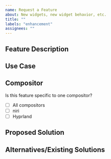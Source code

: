 ```yaml
---
name: Request a Feature
about: New widgets, new widget behavior, etc.
title: ""
labels: "enhancement"
assignees: ""
---
```


## Feature Description

<!-- Brief description of the feature requested -->

## Use Case

<!-- Explain the purpose of this feature/why it'd be useful to you -->

## Compositor

Is this feature specific to one compositor?

- [ ] All compositors
- [ ] niri
- [ ] Hyprland

## Proposed Solution

<!-- If you have any ideas for how to implement this, please share! -->

## Alternatives/Existing Solutions

<!-- Include any similar/pre-existing products that solve this problem -->